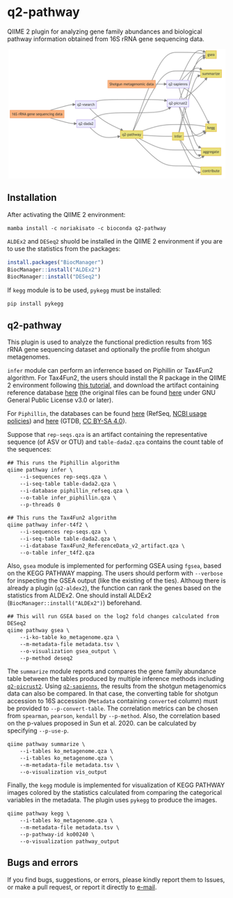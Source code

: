 # q2-pathway

QIIME 2 plugin for analyzing gene family abundances and biological pathway information obtained from 16S rRNA gene sequencing data.


<p align="center">
<img src="https://github.com/noriakis/software/blob/main/images/q2-pathway-diagram.png?raw=true" width="500px">
</p>

## Installation

After activating the QIIME 2 environment:

```shell
mamba install -c noriakisato -c bioconda q2-pathway
```

`ALDEx2` and `DESeq2` shuold be installed in the QIIME 2 environment if you are to use the statistics from the packages:

```r
install.packages("BiocManager")
BiocManager::install("ALDEx2")
BiocManager::install("DESeq2")
```

If `kegg` module is to be used, `pykegg` must be installed:

```shell
pip install pykegg
```

## q2-pathway

This plugin is used to analyze the functional prediction results from 16S rRNA gene sequencing dataset and optionally the profile from shotgun metagenomes.

`infer` module can perform an inferrence based on Piphillin or Tax4Fun2 algorithm. For Tax4Fun2, the users should install the R package in the QIIME 2 environment following [this tutorial](https://github.com/songweizhi/Tax4Fun2_short_tutorial), and download the artifact containing reference database [here](https://w5po.myqnapcloud.com/share.cgi?ssid=5c1bf17d94854ecab9785ae4ece3e7bb) (the original files can be found [here](https://zenodo.org/records/10035668) under GNU General Public License v3.0 or later).

For `Piphillin`, the databases can be found [here](https://w5po.myqnapcloud.com/share.cgi?ssid=998a2e41bb584a81b3b7233e8e7116e6) (RefSeq, [NCBI usage policies](https://www.ncbi.nlm.nih.gov/home/about/policies/)) and [here](https://w5po.myqnapcloud.com/share.cgi?ssid=9fd6f7d65e2a4fa595e38f3db0866773) (GTDB, [CC BY-SA 4.0](https://gtdb.ecogenomic.org/downloads)).

Suppose that `rep-seqs.qza` is an artifact containing the representative sequence (of ASV or OTU) and `table-dada2.qza` contains the count table of the sequences:

```shell
## This runs the Piphillin algorithm
qiime pathway infer \
    --i-sequences rep-seqs.qza \
    --i-seq-table table-dada2.qza \
    --i-database piphillin_refseq.qza \
    --o-table infer_piphillin.qza \
    --p-threads 0
```

```shell
## This runs the Tax4Fun2 algorithm
qiime pathway infer-t4f2 \
    --i-sequences rep-seqs.qza \
    --i-seq-table table-dada2.qza \
    --i-database Tax4Fun2_ReferenceData_v2_artifact.qza \
    --o-table infer_t4f2.qza
```

Also, `gsea` module is implemented for performing GSEA using `fgsea`, based on the KEGG PATHWAY mapping. The users should perform with `--verbose` for inspecting the GSEA output (like the existing of the ties). Althoug there is already a plugin (`q2-aldex2`), the function can rank the genes based on the statistics from ALDEx2. One should install ALDEx2 (`BiocManager::install("ALDEx2")`) beforehand.

```shell
## This will run GSEA based on the log2 fold changes calculated from DESeq2
qiime pathway gsea \
    --i-ko-table ko_metagenome.qza \
    --m-metadata-file metadata.tsv \
    --o-visualization gsea_output \
    --p-method deseq2
```

The `summarize` module reports and compares the gene family abundance table between the tables produced by multiple inference methods including [`q2-picrust2`](https://github.com/gavinmdouglas/q2-picrust2). Using [`q2-sapienns`](https://github.com/gregcaporaso/q2-sapienns), the results from the shotgun metagenomics data can also be compared. In that case, the converting table for shotgun accession to 16S accession (`Metadata` containing `converted` column) must be provided to `--p-convert-table`. The correlation metrics can be chosen from `spearman`, `pearson`, `kendall` by `--p-method`. Also, the correlation based on the p-values proposed in Sun et al. 2020. can be calculated by specifying `--p-use-p`.

```shell
qiime pathway summarize \
    --i-tables ko_metagenome.qza \
    --i-tables ko_metagenome.qza \
    --m-metadata-file metadata.tsv \
    --o-visualization vis_output
```

Finally, the `kegg` module is implemented for visualization of KEGG PATHWAY images colored by the statistics calculated from comparing the categorical variables in the metadata. The plugin uses `pykegg` to produce the images.

```shell
qiime pathway kegg \
    --i-tables ko_metagenome.qza \
    --m-metadata-file metadata.tsv \
    --p-pathway-id ko00240 \
    --o-visualization pathway_output
```

## Bugs and errors

If you find bugs, suggestions, or errors, please kindly report them to Issues, or make a pull request, or report it directly to [e-mail](nori@hgc.jp).